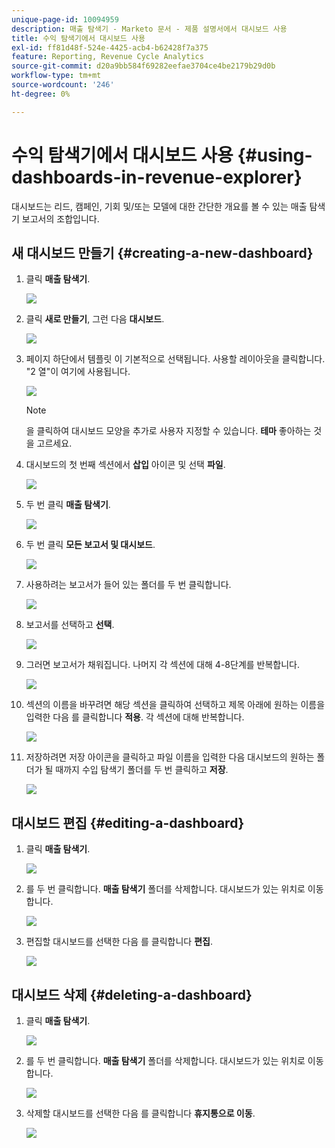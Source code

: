 ```yaml
---
unique-page-id: 10094959
description: 매출 탐색기 - Marketo 문서 - 제품 설명서에서 대시보드 사용
title: 수익 탐색기에서 대시보드 사용
exl-id: ff81d48f-524e-4425-acb4-b62428f7a375
feature: Reporting, Revenue Cycle Analytics
source-git-commit: d20a9bb584f69282eefae3704ce4be2179b29d0b
workflow-type: tm+mt
source-wordcount: '246'
ht-degree: 0%

---
```


# 수익 탐색기에서 대시보드 사용 {#using-dashboards-in-revenue-explorer}

대시보드는 리드, 캠페인, 기회 및/또는 모델에 대한 간단한 개요를 볼 수 있는 매출 탐색기 보고서의 조합입니다.

## 새 대시보드 만들기 {#creating-a-new-dashboard}

1. 클릭 **매출 탐색기**.

   ![](assets/one.png)

1. 클릭 **새로 만들기**, 그런 다음 **대시보드**.

   ![](assets/two.png)

1. 페이지 하단에서 템플릿 이 기본적으로 선택됩니다. 사용할 레이아웃을 클릭합니다. &quot;2 열&quot;이 여기에 사용됩니다.

   ![](assets/three.png)

   >[!NOTE]
   >
   >을 클릭하여 대시보드 모양을 추가로 사용자 지정할 수 있습니다. **테마** 좋아하는 것을 고르세요.

1. 대시보드의 첫 번째 섹션에서 **삽입** 아이콘 및 선택 **파일**.

   ![](assets/four.png)

1. 두 번 클릭 **매출 탐색기**.

   ![](assets/five.png)

1. 두 번 클릭 **모든 보고서 및 대시보드**.

   ![](assets/six.png)

1. 사용하려는 보고서가 들어 있는 폴더를 두 번 클릭합니다.

   ![](assets/seven.png)

1. 보고서를 선택하고 **선택**.

   ![](assets/eight.png)

1. 그러면 보고서가 채워집니다. 나머지 각 섹션에 대해 4-8단계를 반복합니다.

   ![](assets/nine.png)

1. 섹션의 이름을 바꾸려면 해당 섹션을 클릭하여 선택하고 제목 아래에 원하는 이름을 입력한 다음 를 클릭합니다 **적용**. 각 섹션에 대해 반복합니다.

   ![](assets/ten.png)

1. 저장하려면 저장 아이콘을 클릭하고 파일 이름을 입력한 다음 대시보드의 원하는 폴더가 될 때까지 수입 탐색기 폴더를 두 번 클릭하고 **저장**.

   ![](assets/eleven.png)

## 대시보드 편집 {#editing-a-dashboard}

1. 클릭 **매출 탐색기**.

   ![](assets/one.png)

1. 를 두 번 클릭합니다. **매출 탐색기** 폴더를 삭제합니다. 대시보드가 있는 위치로 이동합니다.

   ![](assets/thirteen.png)

1. 편집할 대시보드를 선택한 다음 를 클릭합니다 **편집**.

   ![](assets/fourteen.png)

## 대시보드 삭제 {#deleting-a-dashboard}

1. 클릭 **매출 탐색기**.

   ![](assets/one.png)

1. 를 두 번 클릭합니다. **매출 탐색기** 폴더를 삭제합니다. 대시보드가 있는 위치로 이동합니다.

   ![](assets/thirteen.png)

1. 삭제할 대시보드를 선택한 다음 를 클릭합니다 **휴지통으로 이동**.

   ![](assets/fifteen.png)
